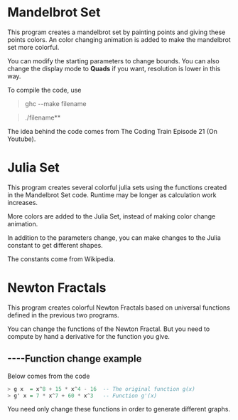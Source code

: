 # Mandelbrot Set

This program creates a mandelbrot set by painting points and giving these points colors.
An color changing animation is added to make the mandelbrot set more colorful.

You can modify the starting parameters to change bounds.
You can also change the display mode to __Quads__ if you want, resolution is lower in this way.

To compile the code, use 

> ghc --make filename

> ./filename**

The idea behind the code comes from The Coding Train Episode 21 (On Youtube). 

# Julia Set

This program creates several colorful julia sets using the functions created in the 
Mandelbrot Set code. Runtime may be longer as calculation work increases.

More colors are added to the Julia Set, instead of making color change animation.

In addition to the parameters change, you can make changes to the Julia constant to
get different shapes.

The constants come from Wikipedia.

# Newton Fractals

This program creates colorful Newton Fractals based on universal functions defined in
the previous two programs. 

You can change the functions of the Newton Fractal. But you need to compute by hand a
derivative for the function you give.

## ----Function change example

Below comes from the code

```haskell
> g x  = x^8 + 15 * x^4 - 16  -- The original function g(x)
> g' x = 7 * x^7 + 60 * x^3   -- Function g'(x)
```

You need only change these functions in order to generate different graphs.



